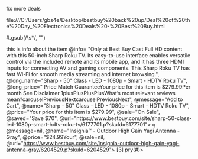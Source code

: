 fix more deals

file:///C:/Users/gbs4e/Desktop/bestbuy%20back%20up/Deal%20of%20the%20Day_%20Electronics%20Deals%20-%20Best%20Buy.html

#.gsub(/\s*/, "")

this is info about the item 
@info=
  "Only at Best Buy Cast Full HD content with this 50-inch Sharp Roku TV. Its easy-to-use interface enables versatile control via the included remote and its mobile app, and it has three HDMI inputs for connecting AV and gaming components. This Sharp Roku TV has fast Wi-Fi for smooth media streaming and internet browsing.",
 @long_name="Sharp - 50\" Class - LED - 1080p - Smart - HDTV Roku TV",
 @long_price=" Price Match GuaranteeYour price for this item is $279.99Per month See Disclaimer 1plusPlusPlusPlusWhat’s most relevant reviews mean?carouselPreviousNextcarouselPreviousNext",
 @message="Add to Cart",
 @name="Sharp - 50\" Class - LED - 1080p - Smart - HDTV Roku TV",
 @price="Your price for this item is $279.99",
 @sale="On Sale",
 @saved="Save $70",
 @url="https://www.bestbuy.com/site/sharp-50-class-led-1080p-smart-hdtv-roku-tv/6177701.p?skuId=6177701">
q
  @message=nil,
 @name="Insignia™ - Outdoor High Gain Yagi Antenna - Gray",
 @price="$24.99Your",
 @sale=nil,
 @url="https://www.bestbuy.com/site/insignia-outdoor-high-gain-yagi-antenna-gray/6204529.p?skuId=6204529">
[3] pry(#<Controller>)> 
